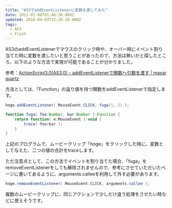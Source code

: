 ```yaml
---
title: "AS3でaddEventListenerに変数を渡してみた"
date: 2011-01-08T01:46:30.000Z
updated: 2016-04-03T15:28:29.000Z
tags: 
  - AS3
  - Flash
---
```


AS3のaddEventListenerでマウスのクリック時や、オーバー時にイベント割り当てた時に変数を渡したいと思うことがあったので、方法は無いかと探したところ、以下のような方法で実現が可能であることが分かりました。

参考：[ActionScript3.0(AS3.0) – addEventListenerで関数へ引数を渡す | maxar quartz](http://quartz.maxar.jp/blog/flash/1438.html)

方法としては、「Function」の返り値を持つ関数をaddEventListenerで指定します。

```actionscript
hoge.addEventListener( MouseEvent.CLICK, fuga(1, 2) );

function fuga( foo:Number, bar:Number ):Function {
	return function( e:MouseEvent ):void {
		trace( foo+bar );
	}
}
```

上記のプログラムで、ムービークリップ「hoge」をクリックした時に、変数として与えた、二つの値の合計をtraceします。

ただ注意点として、この方法でイベントを割り当てた場合、「fuga」をremoveEventListenerをしても解除されませんので、参考にさせていただいたページに書いてあるように、arguments.calleeを利用して外す必要があります。

```actionscript
hoge.removeEventListener( MouseEvent.CLICK, arguments.callee );
```

複数のムービークリップに、同じアクションで少しだけ違う処理をさせたい時などに使えそうです。